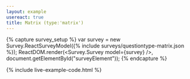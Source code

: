 ```yaml
---
layout: example
usereact: true
title: Matrix (type:'matrix')
---
```

{% capture survey_setup %}
var survey = new Survey.ReactSurveyModel({% include surveys/questiontype-matrix.json %});
ReactDOM.render(<Survey.Survey model={survey} />, document.getElementById("surveyElement"));
{% endcapture %}

{% include live-example-code.html %}
